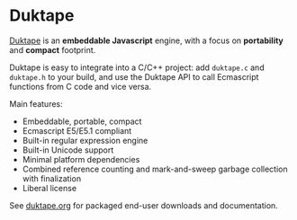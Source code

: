 Duktape
=======

[Duktape](http://www.duktape.org/) is an **embeddable Javascript** engine,
with a focus on **portability** and **compact** footprint.

Duktape is easy to integrate into a C/C++ project: add `duktape.c` and
`duktape.h` to your build, and use the Duktape API to call Ecmascript
functions from C code and vice versa.

Main features:

* Embeddable, portable, compact
* Ecmascript E5/E5.1 compliant
* Built-in regular expression engine
* Built-in Unicode support
* Minimal platform dependencies
* Combined reference counting and mark-and-sweep garbage collection with finalization
* Liberal license

See [duktape.org](http://www.duktape.org/) for packaged end-user downloads
and documentation.
